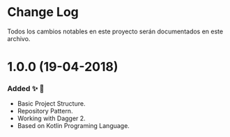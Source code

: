 # Change Log

Todos los cambios notables en este proyecto serán documentados en este archivo.

# 1.0.0 (19-04-2018)
### Added ✨ 🎉
* Basic Project Structure.
* Repository Pattern.
* Working with Dagger 2.
* Based on Kotlin Programing Language.



